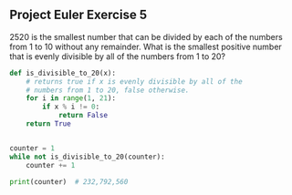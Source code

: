## Project Euler Exercise 5

2520 is the smallest number that can be divided by each of the numbers
from 1 to 10 without any remainder.
What is the smallest positive number that is evenly divisible by all of
the numbers from 1 to 20?

```python
def is_divisible_to_20(x):
    # returns true if x is evenly divisible by all of the
    # numbers from 1 to 20, false otherwise.
    for i in range(1, 21):
        if x % i != 0:
            return False
    return True


counter = 1
while not is_divisible_to_20(counter):
    counter += 1

print(counter)  # 232,792,560
```
